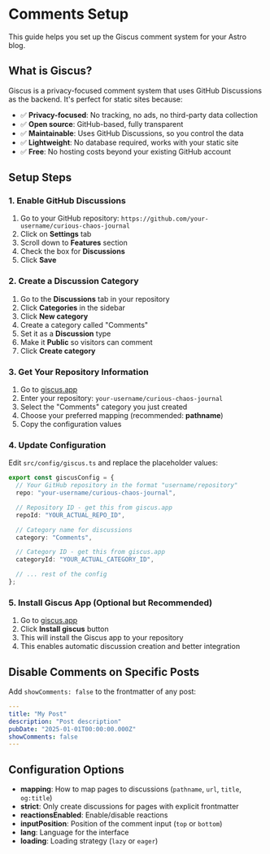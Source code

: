 # Comments Setup

This guide helps you set up the Giscus comment system for your Astro blog.

## What is Giscus?

Giscus is a privacy-focused comment system that uses GitHub Discussions as the backend. It's perfect for static sites because:

- ✅ **Privacy-focused**: No tracking, no ads, no third-party data collection
- ✅ **Open source**: GitHub-based, fully transparent
- ✅ **Maintainable**: Uses GitHub Discussions, so you control the data
- ✅ **Lightweight**: No database required, works with your static site
- ✅ **Free**: No hosting costs beyond your existing GitHub account

## Setup Steps

### 1. Enable GitHub Discussions

1. Go to your GitHub repository: `https://github.com/your-username/curious-chaos-journal`
2. Click on **Settings** tab
3. Scroll down to **Features** section
4. Check the box for **Discussions**
5. Click **Save**

### 2. Create a Discussion Category

1. Go to the **Discussions** tab in your repository
2. Click **Categories** in the sidebar
3. Click **New category**
4. Create a category called "Comments"
5. Set it as a **Discussion** type
6. Make it **Public** so visitors can comment
7. Click **Create category**

### 3. Get Your Repository Information

1. Go to [giscus.app](https://giscus.app)
2. Enter your repository: `your-username/curious-chaos-journal`
3. Select the "Comments" category you just created
4. Choose your preferred mapping (recommended: **pathname**)
5. Copy the configuration values

### 4. Update Configuration

Edit `src/config/giscus.ts` and replace the placeholder values:

```typescript
export const giscusConfig = {
  // Your GitHub repository in the format "username/repository"
  repo: "your-username/curious-chaos-journal",

  // Repository ID - get this from giscus.app
  repoId: "YOUR_ACTUAL_REPO_ID",

  // Category name for discussions
  category: "Comments",

  // Category ID - get this from giscus.app
  categoryId: "YOUR_ACTUAL_CATEGORY_ID",

  // ... rest of the config
};
```

### 5. Install Giscus App (Optional but Recommended)

1. Go to [giscus.app](https://giscus.app)
2. Click **Install giscus** button
3. This will install the Giscus app to your repository
4. This enables automatic discussion creation and better integration

## Disable Comments on Specific Posts

Add `showComments: false` to the frontmatter of any post:

```yaml
---
title: "My Post"
description: "Post description"
pubDate: "2025-01-01T00:00:00.000Z"
showComments: false
---
```

## Configuration Options

- **mapping**: How to map pages to discussions (`pathname`, `url`, `title`, `og:title`)
- **strict**: Only create discussions for pages with explicit frontmatter
- **reactionsEnabled**: Enable/disable reactions
- **inputPosition**: Position of the comment input (`top` or `bottom`)
- **lang**: Language for the interface
- **loading**: Loading strategy (`lazy` or `eager`) 
